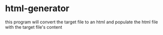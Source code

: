 # html-generator
 this program will convert the target file to an html and populate the html file with the target file's content
